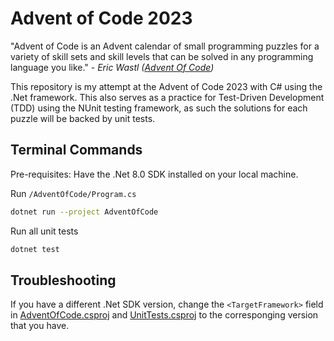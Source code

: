 # Advent of Code 2023

"Advent of Code is an Advent calendar of small programming puzzles for a variety of skill sets and skill levels that can be solved in any programming language you like." - _Eric Wastl ([Advent Of Code](https://adventofcode.com/2023/about))_

This repository is my attempt at the Advent of Code 2023 with C# using the .Net framework. This also serves as a practice for Test-Driven Development (TDD) using the NUnit testing framework, as such the solutions for each puzzle will be backed by unit tests.

## Terminal Commands

Pre-requisites: Have the .Net 8.0 SDK installed on your local machine.

Run `/AdventOfCode/Program.cs`

```bash
dotnet run --project AdventOfCode
```

Run all unit tests

```bash
dotnet test
```

## Troubleshooting

If you have a different .Net SDK version, change the `<TargetFramework>` field in [AdventOfCode.csproj](./AdventOfCode/AdventOfCode.csproj) and [UnitTests.csproj](./UnitTests/UnitTests.csproj) to the corresponging version that you have.
